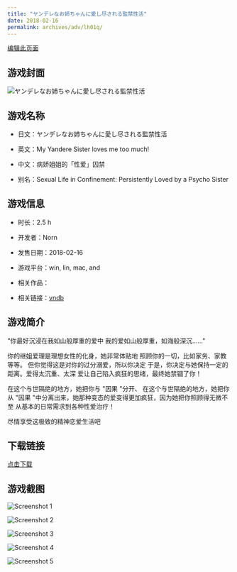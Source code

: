 ```yaml
---
title: "ヤンデレなお姉ちゃんに愛し尽される監禁性活"
date: 2018-02-16
permalink: archives/adv/lh01q/
---
```

[编辑此页面](https://github.com/ACG-3/ADV3-source/blob/main/source/_posts/%E3%83%A4%E3%83%B3%E3%83%87%E3%83%AC%E3%81%AA%E3%81%8A%E5%A7%89%E3%81%A1%E3%82%83%E3%82%93%E3%81%AB%E6%84%9B%E3%81%97%E5%B0%BD%E3%81%95%E3%82%8C%E3%82%8B%E7%9B%A3%E7%A6%81%E6%80%A7%E6%B4%BB.md)

## 游戏封面

![ヤンデレなお姉ちゃんに愛し尽される監禁性活](https://pan.timero.xyz/d/onedrive/img_lib_001/%E3%83%A4%E3%83%B3%E3%83%87%E3%83%AC%E3%81%AA%E3%81%8A%E5%A7%89%E3%81%A1%E3%82%83%E3%82%93%E3%81%AB%E6%84%9B%E3%81%97%E5%B0%BD%E3%81%95%E3%82%8C%E3%82%8B%E7%9B%A3%E7%A6%81%E6%80%A7%E6%B4%BB_cover.avif)


## 游戏名称

- 日文：ヤンデレなお姉ちゃんに愛し尽される監禁性活
- 英文：My Yandere Sister loves me too much!
- 中文：病娇姐姐的「性爱」囚禁

- 别名：Sexual Life in Confinement: Persistently Loved by a Psycho Sister


## 游戏信息

- 时长：2.5 h
- 开发者：Norn
- 发售日期：2018-02-16
- 游戏平台：win, lin, mac, and
- 相关作品：

- 相关链接：[vndb](https://vndb.org/v22503)


## 游戏简介

"你最好沉浸在我如山般厚重的爱中
我的爱如山般厚重，如海般深沉......"

你的继姐爱理是理想女性的化身，她非常体贴地
照顾你的一切，比如家务、家教等等。
但你觉得这是对你的过分溺爱，所以你决定
于是，你决定与她保持一定的距离。爱得太沉重、太深
爱让自己陷入疯狂的思绪，最终她禁锢了你！

在这个与世隔绝的地方，她把你与 "因果 "分开、
在这个与世隔绝的地方，她把你从 "因果 "中分离出来，她那种变态的爱变得更加疯狂，因为她把你照顾得无微不至
从基本的日常需求到各种性爱治疗！

尽情享受这极致的精神恋爱生活吧




## 下载链接

[点击下载](https://pan.timero.xyz/onedrive/adv_lib_001/%E3%83%A4%E3%83%B3%E3%83%87%E3%83%AC%E3%81%AA%E3%81%8A%E5%A7%89%E3%81%A1%E3%82%83%E3%82%93%E3%81%AB%E6%84%9B%E3%81%97%E5%B0%BD%E3%81%95%E3%82%8C%E3%82%8B%E7%9B%A3%E7%A6%81%E6%80%A7%E6%B4%BB)


## 游戏截图


![Screenshot 1](https://pan.timero.xyz/d/onedrive/img_lib_001/%E3%83%A4%E3%83%B3%E3%83%87%E3%83%AC%E3%81%AA%E3%81%8A%E5%A7%89%E3%81%A1%E3%82%83%E3%82%93%E3%81%AB%E6%84%9B%E3%81%97%E5%B0%BD%E3%81%95%E3%82%8C%E3%82%8B%E7%9B%A3%E7%A6%81%E6%80%A7%E6%B4%BB_Screenshot_1.avif)

![Screenshot 2](https://pan.timero.xyz/d/onedrive/img_lib_001/%E3%83%A4%E3%83%B3%E3%83%87%E3%83%AC%E3%81%AA%E3%81%8A%E5%A7%89%E3%81%A1%E3%82%83%E3%82%93%E3%81%AB%E6%84%9B%E3%81%97%E5%B0%BD%E3%81%95%E3%82%8C%E3%82%8B%E7%9B%A3%E7%A6%81%E6%80%A7%E6%B4%BB_Screenshot_2.avif)

![Screenshot 3](https://pan.timero.xyz/d/onedrive/img_lib_001/%E3%83%A4%E3%83%B3%E3%83%87%E3%83%AC%E3%81%AA%E3%81%8A%E5%A7%89%E3%81%A1%E3%82%83%E3%82%93%E3%81%AB%E6%84%9B%E3%81%97%E5%B0%BD%E3%81%95%E3%82%8C%E3%82%8B%E7%9B%A3%E7%A6%81%E6%80%A7%E6%B4%BB_Screenshot_3.avif)

![Screenshot 4](https://pan.timero.xyz/d/onedrive/img_lib_001/%E3%83%A4%E3%83%B3%E3%83%87%E3%83%AC%E3%81%AA%E3%81%8A%E5%A7%89%E3%81%A1%E3%82%83%E3%82%93%E3%81%AB%E6%84%9B%E3%81%97%E5%B0%BD%E3%81%95%E3%82%8C%E3%82%8B%E7%9B%A3%E7%A6%81%E6%80%A7%E6%B4%BB_Screenshot_4.avif)

![Screenshot 5](https://pan.timero.xyz/d/onedrive/img_lib_001/%E3%83%A4%E3%83%B3%E3%83%87%E3%83%AC%E3%81%AA%E3%81%8A%E5%A7%89%E3%81%A1%E3%82%83%E3%82%93%E3%81%AB%E6%84%9B%E3%81%97%E5%B0%BD%E3%81%95%E3%82%8C%E3%82%8B%E7%9B%A3%E7%A6%81%E6%80%A7%E6%B4%BB_Screenshot_5.avif)

